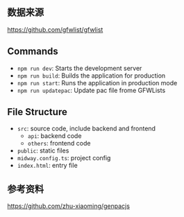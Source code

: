## 数据来源

https://github.com/gfwlist/gfwlist




## Commands

- `npm run dev`: Starts the development server
- `npm run build`: Builds the application for production
- `npm run start`: Runs the application in production mode
- `npm run updatepac`: Update pac file frome GFWLists

## File Structure

- `src`: source code, include backend and frontend
  - `api`: backend code
  - `others`: frontend code
- `public`: static files
- `midway.config.ts`: project config
- `index.html`: entry file

## 参考资料

https://github.com/zhu-xiaoming/genpacjs
